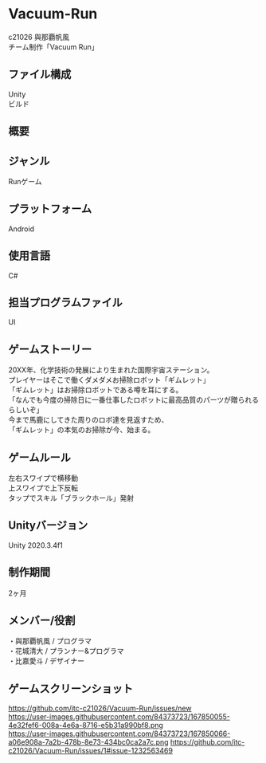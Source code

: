 # Vacuum-Run
c21026 與那覇帆風  
チーム制作「Vacuum Run」

## ファイル構成
Unity  
ビルド

## 概要

## ジャンル
Runゲーム

## プラットフォーム
Android

## 使用言語
C#

## 担当プログラムファイル
UI

## ゲームストーリー
20XX年、化学技術の発展により生まれた国際宇宙ステーション。  
プレイヤーはそこで働くダメダメお掃除ロボット「ギムレット」  
「ギムレット」はお掃除ロボットである噂を耳にする。  
「なんでも今度の掃除日に一番仕事したロボットに最高品質のパーツが贈られるらしいぞ」  
今まで馬鹿にしてきた周りのロボ達を見返すため、  
「ギムレット」の本気のお掃除が今、始まる。

## ゲームルール
左右スワイプで横移動  
上スワイプで上下反転  
タップでスキル「ブラックホール」発射

## Unityバージョン
Unity 2020.3.4f1

## 制作期間
2ヶ月

## メンバー/役割
・與那覇帆風 / プログラマ  
・花城清大 / プランナー&プログラマ  
・比嘉愛斗 / デザイナー

## ゲームスクリーンショット
https://github.com/itc-c21026/Vacuum-Run/issues/new  
https://user-images.githubusercontent.com/84373723/167850055-4e32fef6-008a-4e6a-8716-e5b31a990bf8.png  
https://user-images.githubusercontent.com/84373723/167850066-a06e908a-7a2b-478b-8e73-434bc0ca2a7c.png
https://github.com/itc-c21026/Vacuum-Run/issues/1#issue-1232563469
